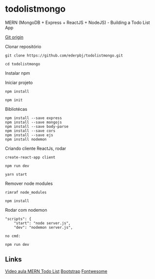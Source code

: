 # todolistmongo
MERN (MongoDB + Express + ReactJS + NodeJS) - Building a Todo List App

[Git origin](https://github.com/ArjunAranetaCodes/MoreCodes-Youtube/tree/master/mern-todolist-mongodb)

Clonar repositório
```
git clone https://github.com/ederpbj/todolistmongo.git

cd todolistmongo
```


Instalar npm

Iniciar projeto
```
npm install

npm init
```


Bibliotécas
```
npm install --save express
npm install --save mongojs
npm install --save body-parse
npm install --save cors
npm install --save ejs
npm install nodemon
```

Criando cliente ReactJs, rodar
```
create-react-app client

npm run dev

yarn start
```

Remover node modules
```
rimraf node_modules

npm install
```

Rodar com nodemon
```
"scripts": {
    "start": "node server.js",
    "dev": "nodemon server.js",

no cmd: 

npm run dev
```


## Links
[Video aula MERN Todo List](https://www.youtube.com/watch?v=yAFvDQt0ack&ab_channel=MoreCodes)
[Bootstrap](https://getbootstrap.com/docs/4.5/getting-started/introduction/)
[Fontwesome](https://fontawesome.com/v4.7.0/get-started/)